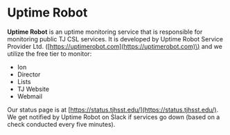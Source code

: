 # Uptime Robot

**Uptime Robot** is an uptime monitoring service that is responsible for monitoring public TJ CSL services.  It is developed by Uptime Robot Service Provider Ltd. \([https://uptimerobot.com](https://uptimerobot.com)\) and we utilize the free tier to monitor:

* Ion
* Director
* Lists
* TJ Website
* Webmail

Our status page is at [https://status.tjhsst.edu/](https://status.tjhsst.edu/).  We get notified by Uptime Robot on Slack if services go down \(based on a check conducted every five minutes\).

